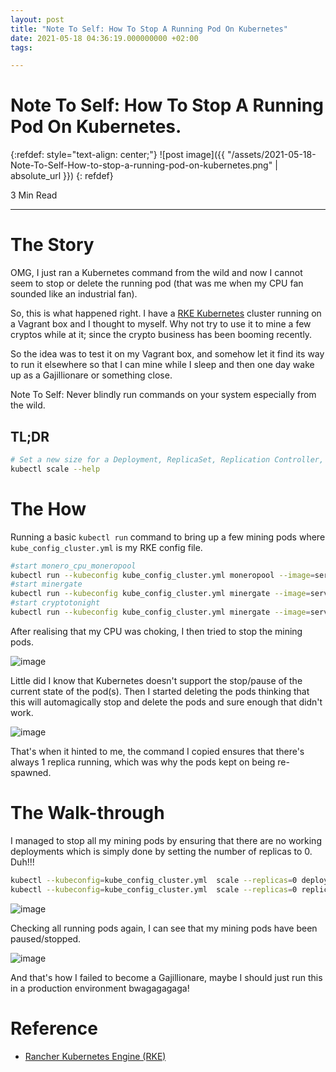 ```yaml
---
layout: post
title: "Note To Self: How To Stop A Running Pod On Kubernetes"
date: 2021-05-18 04:36:19.000000000 +02:00
tags:

---
```

# Note To Self: How To Stop A Running Pod On Kubernetes.

{:refdef: style="text-align: center;"}
![post image]({{ "/assets/2021-05-18-Note-To-Self-How-to-stop-a-running-pod-on-kubernetes.png" | absolute_url }})
{: refdef}

3 Min Read

-----------------------------------------------------------------------------------------

# The Story

OMG, I just ran a Kubernetes command from the wild and now I cannot seem to stop or delete the running pod (that was me when my CPU fan sounded like an industrial fan). 

So, this is what happened right. I have a [RKE Kubernetes](https://rancher.com/products/rke/) cluster running on a Vagrant box and I thought to myself. Why not try to use it to mine a few cryptos while at it; since the crypto business has been booming recently.

So the idea was to test it on my Vagrant box, and somehow let it find its way to run it elsewhere so that I can mine while I sleep and then one day wake up as a Gajillionare or something close.

Note To Self: Never blindly run commands on your system especially from the wild.

## TL;DR

```bash
# Set a new size for a Deployment, ReplicaSet, Replication Controller, or StatefulSet.
kubectl scale --help
```

# The How

Running a basic `kubectl run` command to bring up a few mining pods where `kube_config_cluster.yml` is my RKE config file.

```bash
#start monero_cpu_moneropool
kubectl run --kubeconfig kube_config_cluster.yml moneropool --image=servethehome/monero_cpu_moneropool:latest --replicas=1
#start minergate
kubectl run --kubeconfig kube_config_cluster.yml minergate --image=servethehome/monero_cpu_minergate:latest --replicas=1
#start cryptotonight
kubectl run --kubeconfig kube_config_cluster.yml minergate --image=servethehome/universal_cryptonight:latest --replicas=1
```

After realising that my CPU was choking, I then tried to stop the mining pods.

![image](https://user-images.githubusercontent.com/7910856/118583866-09a94e00-b796-11eb-8c16-5cfef8008c24.png)

Little did I know that Kubernetes doesn't support the stop/pause of the current state of the pod(s). Then I started deleting the pods thinking that this will automagically stop and delete the pods and sure enough that didn't work.

![image](https://user-images.githubusercontent.com/7910856/118583540-85ef6180-b795-11eb-9e77-dcaa69607795.png)

That's when it hinted to me, the command I copied ensures that there's always 1 replica running, which was why the pods kept on being re-spawned.

# The Walk-through

I managed to stop all my mining pods by ensuring that there are no working deployments which is simply done by setting the number of replicas to 0. Duh!!!

```bash
kubectl --kubeconfig=kube_config_cluster.yml  scale --replicas=0 deployment minergate moneropool
kubectl --kubeconfig=kube_config_cluster.yml  scale --replicas=0 replicaset minergate-686c565775 moneropool-69fbc5b6d5
```

![image](https://user-images.githubusercontent.com/7910856/118584808-fa2b0480-b797-11eb-9bee-13bfb4661286.png)

Checking all running pods again, I can see that my mining pods have been paused/stopped.

![image](https://user-images.githubusercontent.com/7910856/118584763-e5e70780-b797-11eb-90ec-3b8109a8efb9.png)

And that's how I failed to become a Gajillionare, maybe I should just run this in a production environment bwagagagaga!

# Reference

- [Rancher Kubernetes Engine (RKE)](https://rancher.com/products/rke/)

